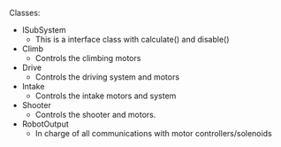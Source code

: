 Classes:

  - ISubSystem
    - This is a interface class with calculate() and disable()
  - Climb
    - Controls the climbing motors
  - Drive
    - Controls the driving system and motors
  - Intake
    - Controls the intake motors and system
  - Shooter
    - Controls the shooter and motors.
  - RobotOutput
    - In charge of all communications with motor controllers/solenoids
